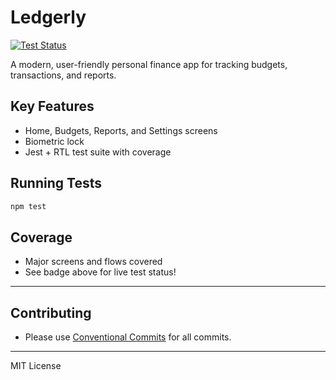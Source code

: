 # Ledgerly

[![Test Status](https://github.com/Hermit-commits-code/Ledgerly/actions/workflows/test.yml/badge.svg)](https://github.com/Hermit-commits-code/Ledgerly/actions/workflows/test.yml)

A modern, user-friendly personal finance app for tracking budgets, transactions, and reports.

## Key Features
- Home, Budgets, Reports, and Settings screens
- Biometric lock
- Jest + RTL test suite with coverage

## Running Tests

```bash
npm test
```

## Coverage
- Major screens and flows covered
- See badge above for live test status!

---

## Contributing
- Please use [Conventional Commits](https://www.conventionalcommits.org/) for all commits.

---

MIT License
